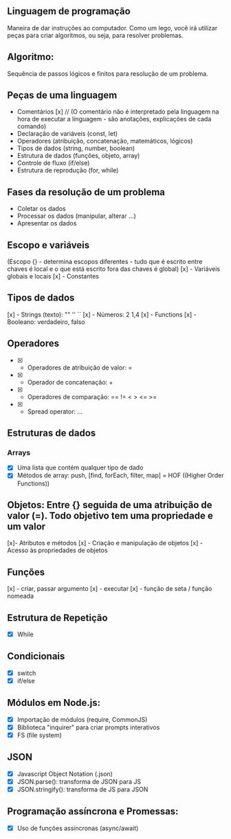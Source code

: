 ## Linguagem de programação

Maneira de dar instruções ao computador. Como um lego, você irá utilizar peças para criar algoritmos, ou seja, para resolver problemas.

## Algoritmo:
Sequência de passos lógicos e finitos para resolução de um problema.

## Peças de uma linguagem

- Comentários [x] //
    (O comentário não é interpretado pela linguagem na hora de executar a linguagem - são anotações, explicações de cada comando)
- Declaração de variáveis ​​(const, let)
- Operadores (atribuição, concatenação, matemáticos, lógicos)
- Tipos de dados (string, number, boolean)
- Estrutura de dados (funções, objeto, array)
- Controle de fluxo (if/else)
- Estrutura de reprodução (for, while)

## Fases da resolução de um problema

- Coletar os dados 
- Processar os dados (manipular, alterar ...) 
- Apresentar os dados

## Escopo e variáveis 
(Escopo {} - determina escopos diferentes - tudo que é escrito entre chaves é local e o que está escrito fora das chaves é global)
[x] - Variáveis ​​globais e locais
[x] - Constantes

## Tipos de dados
[x] - Strings (texto): "" '' ``
[x] - Números: 2 1,4
[x] - Functions
[x] - Booleano: verdadeiro, falso

## Operadores
- [x] - Operadores de atribuição de valor: =
- [x] - Operador de concatenação: +
- [x] - Operadores de comparação: == != < > <= >=
- [x] - Spread operator: ...

## Estruturas de dados

### Arrays 
- [x] Uma lista que contém qualquer tipo de dado
- [x] Métodos de array: push, [find, forEach, filter, map] = HOF ((Higher Order Functions))

## Objetos: Entre {} seguida de uma atribuição de valor (=). Todo objetivo tem uma propriedade e um valor 
[x]- Atributos e métodos
[x] - Criação e manipulação de objetos
[x] - Acesso às propriedades de objetos

## Funções
[x] - criar, passar argumento
[x] - executar
[x] - função de seta / função nomeada

## Estrutura de Repetição

- [x] While

## Condicionais

- [x] switch
- [x] if/else

## Módulos em Node.js:

- [x] Importação de módulos (require, CommonJS)
- [x] Biblioteca "inquirer" para criar prompts interativos
- [x] FS (file system)

## JSON
 - [x] Javascript Object Notation (.json)
 - [x] JSON.parse(): transforma de JSON para JS
 - [x] JSON.stringify(): transforma de JS para JSON

## Programação assíncrona e Promessas:

- [x] Uso de funções assíncronas (async/await)
